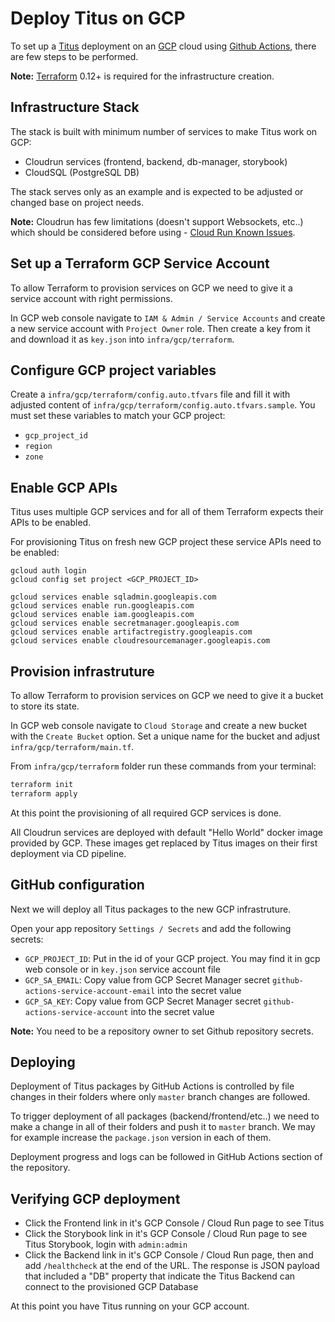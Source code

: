 # Deploy Titus on GCP

To set up a [Titus] deployment on an [GCP] cloud using [Github Actions], there are few steps to be performed.

**Note:** [Terraform] 0.12+ is required for the infrastructure creation.

## Infrastructure Stack

The stack is built with minimum number of services to make Titus work on GCP:
- Cloudrun services (frontend, backend, db-manager, storybook)
- CloudSQL (PostgreSQL DB)

The stack serves only as an example and is expected to be adjusted or changed base on project needs.

**Note:** Cloudrun has few limitations (doesn't support Websockets, etc..) which should be considered before using - [Cloud Run Known Issues](https://cloud.google.com/run/docs/issues).

## Set up a Terraform GCP Service Account

To allow Terraform to provision services on GCP we need to give it a service account with right permissions.

In GCP web console navigate to `IAM & Admin / Service Accounts` and create a new service account with `Project Owner` role. Then create a key from it and download it as `key.json` into `infra/gcp/terraform`.


## Configure GCP project variables

Create a `infra/gcp/terraform/config.auto.tfvars` file and fill it with adjusted content of `infra/gcp/terraform/config.auto.tfvars.sample`. You must set these variables to match your GCP project:
- `gcp_project_id`
- `region`
- `zone`

## Enable GCP APIs

Titus uses multiple GCP services and for all of them Terraform expects their APIs to be enabled.

For provisioning Titus on fresh new GCP project these service APIs need to be enabled:
```
gcloud auth login
gcloud config set project <GCP_PROJECT_ID>

gcloud services enable sqladmin.googleapis.com
gcloud services enable run.googleapis.com
gcloud services enable iam.googleapis.com
gcloud services enable secretmanager.googleapis.com
gcloud services enable artifactregistry.googleapis.com
gcloud services enable cloudresourcemanager.googleapis.com
```

## Provision infrastruture

To allow Terraform to provision services on GCP we need to give it a bucket to store its state.

In GCP web console navigate to `Cloud Storage` and create a new bucket with the `Create Bucket` option. Set a unique name for the bucket and adjust `infra/gcp/terraform/main.tf`.

From `infra/gcp/terraform` folder run these commands from your terminal:
```sh
terraform init
terraform apply
```

At this point the provisioning of all required GCP services is done.

All Cloudrun services are deployed with default "Hello World" docker image provided by GCP. These images get replaced by Titus images on their first deployment via CD pipeline.


## GitHub configuration

Next we will deploy all Titus packages to the new GCP infrastruture.

Open your app repository `Settings / Secrets` and add the following secrets:
- `GCP_PROJECT_ID`:  Put in the id of your GCP project. You may find it in gcp web console or in `key.json` service account file
- `GCP_SA_EMAIL`: Copy value from GCP Secret Manager secret `github-actions-service-account-email` into the secret value
- `GCP_SA_KEY`: Copy value from GCP Secret Manager secret `github-actions-service-account` into the secret value

**Note:** You need to be a repository owner to set Github repository secrets.

## Deploying

Deployment of Titus packages by GitHub Actions is controlled by file changes in their folders where only `master` branch changes are followed.

To trigger deployment of all packages (backend/frontend/etc..) we need to make a change in all of their folders and push it to `master` branch. We may for example increase the `package.json` version in each of them.

Deployment progress and logs can be followed in GitHub Actions section of the repository.

## Verifying GCP deployment

- Click the Frontend link in it's GCP Console / Cloud Run page to see Titus
- Click the Storybook link in it's GCP Console / Cloud Run page to see Titus Storybook, login with `admin:admin`
- Click the Backend link in it's GCP Console / Cloud Run page, then and add `/healthcheck` at the end of the URL. The response is JSON payload that included a "DB" property that indicate the Titus Backend can connect to the provisioned GCP Database

At this point you have Titus running on your GCP account. 

[GCP]: https://console.cloud.google.com
[Github Actions]: https://github.com/features/actions
[Titus]: https://github.com/nearform/titus
[Terraform]: https://www.terraform.io